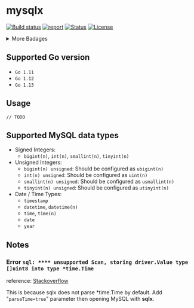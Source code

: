 # mysqlx

[![Build status](https://travis-ci.org/Andrew-M-C/go.mysqlx.svg?branch=master)](https://travis-ci.org/Andrew-M-C/go.mysqlx)  [![report](https://goreportcard.com/badge/github.com/Andrew-M-C/go.mysqlx)](https://goreportcard.com/report/github.com/Andrew-M-C/go.mysqlx)  [![Status](https://img.shields.io/badge/status-develop-yellow.svg)](https://github.com/Andrew-M-C/go.mysqlx)  [![License](https://img.shields.io/badge/license-BSD%203--Clause-blue.svg)](https://opensource.org/licenses/BSD-3-Clause)

<details>
<summary>More Badages</summary>
<a href="https://coveralls.io/github/Andrew-M-C/go.mysqlx?branch=master&kill_cache=1"><img src="https://coveralls.io/repos/github/Andrew-M-C/go.mysqlx/badge.svg?branch=master"></a>
<a href="https://codebeat.co/projects/github-com-andrew-m-c-go-mysqlx-master"><img src="https://codebeat.co/badges/16fb0b95-56f3-42bf-91dc-ddcef8739b13"></a>
</details>

## Supported Go version

- `Go 1.11`
- `Go 1.12`
- `Go 1.13`

## Usage

`// TODO`

## Supported MySQL data types

- Signed Integers:
  - `bigint(n)`, `int(n)`, `smallint(n)`, `tinyint(n)`
- Unsigned Integers:
  - `bigint(n) unsigned`: Should be configured as `ubigint(n)`
  - `int(n) unsigned`: Should be configured as `uint(n)`
  - `smallint(n) unsigned`: Should be configured as `usmallint(n)`
  - `tinyint(n) unsigned`: Should be configured as `utinyint(n)`
- Date / Time Types:
  - `timestamp`
  - `datetime`, `datetime(n)`
  - `time`, `time(n)`
  - `date`
  - `year`

## Notes

### Error `sql: **** unsupported Scan, storing driver.Value type []uint8 into type *time.Time`

reference: [Stackoverflow](https://stackoverflow.com/questions/45040319/unsupported-scan-storing-driver-value-type-uint8-into-type-time-time)

This is because sqlx does not parse *time.Time by default. Add "`parseTime=true`" parameter then opening MySQL with **sqlx**.
